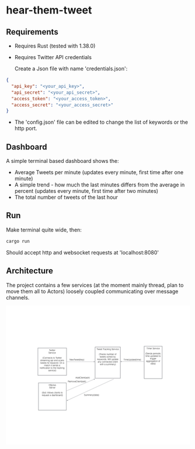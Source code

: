 # hear-them-tweet

## Requirements

* Requires Rust (tested with 1.38.0)

* Requires Twitter API credentials

  Create a Json file with name 'credentials.json':
```Json
{
  "api_key": "<your_api_key>",
  "api_secret": "<your_api_secret>",
  "access_token": "<your_access_token>",
  "access_secret": "<your_access_secret>"
}
```

* The 'config.json' file can be edited to change the list of keywords or the http port.

## Dashboard

A simple terminal based dashboard shows the:
* Average Tweets per minute (updates every minute, first time after one minute)
* A simple trend - how much the last minutes differs from the average in percent (updates every minute, first time after two minutes)
* The total number of tweets of the last hour

## Run

Make terminal quite wide, then:
```bash
cargo run
```

Should accept http and websocket requests at 'localhost:8080'

## Architecture

The project contains a few services (at the moment mainly thread, plan to move them all to Actors) loosely coupled communicating over message channels.

![Architecture](images/architecture.png)
